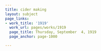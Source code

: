 ```yaml
---
title: cider making
layout: subject
page_links:
- work_title: '1919'
  work_url: pages/works/1919
  page_title: Thursday, September  4, 1919
  page_anchor: page-1000

---
```

